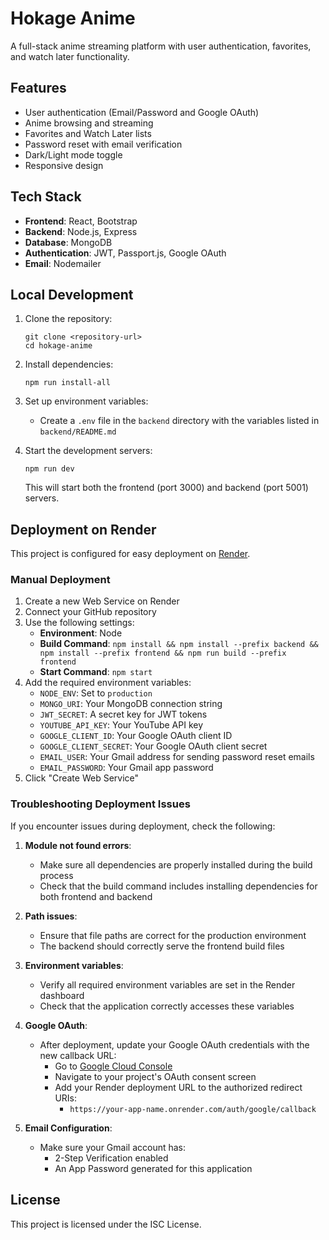 # Hokage Anime

A full-stack anime streaming platform with user authentication, favorites, and watch later functionality.

## Features

- User authentication (Email/Password and Google OAuth)
- Anime browsing and streaming
- Favorites and Watch Later lists
- Password reset with email verification
- Dark/Light mode toggle
- Responsive design

## Tech Stack

- **Frontend**: React, Bootstrap
- **Backend**: Node.js, Express
- **Database**: MongoDB
- **Authentication**: JWT, Passport.js, Google OAuth
- **Email**: Nodemailer

## Local Development

1. Clone the repository:
   ```
   git clone <repository-url>
   cd hokage-anime
   ```

2. Install dependencies:
   ```
   npm run install-all
   ```

3. Set up environment variables:
   - Create a `.env` file in the `backend` directory with the variables listed in `backend/README.md`

4. Start the development servers:
   ```
   npm run dev
   ```
   This will start both the frontend (port 3000) and backend (port 5001) servers.

## Deployment on Render

This project is configured for easy deployment on [Render](https://render.com/).

### Manual Deployment

1. Create a new Web Service on Render
2. Connect your GitHub repository
3. Use the following settings:
   - **Environment**: Node
   - **Build Command**: `npm install && npm install --prefix backend && npm install --prefix frontend && npm run build --prefix frontend`
   - **Start Command**: `npm start`
4. Add the required environment variables:
   - `NODE_ENV`: Set to `production`
   - `MONGO_URI`: Your MongoDB connection string
   - `JWT_SECRET`: A secret key for JWT tokens
   - `YOUTUBE_API_KEY`: Your YouTube API key
   - `GOOGLE_CLIENT_ID`: Your Google OAuth client ID
   - `GOOGLE_CLIENT_SECRET`: Your Google OAuth client secret
   - `EMAIL_USER`: Your Gmail address for sending password reset emails
   - `EMAIL_PASSWORD`: Your Gmail app password
5. Click "Create Web Service"

### Troubleshooting Deployment Issues

If you encounter issues during deployment, check the following:

1. **Module not found errors**:
   - Make sure all dependencies are properly installed during the build process
   - Check that the build command includes installing dependencies for both frontend and backend

2. **Path issues**:
   - Ensure that file paths are correct for the production environment
   - The backend should correctly serve the frontend build files

3. **Environment variables**:
   - Verify all required environment variables are set in the Render dashboard
   - Check that the application correctly accesses these variables

4. **Google OAuth**:
   - After deployment, update your Google OAuth credentials with the new callback URL:
     - Go to [Google Cloud Console](https://console.cloud.google.com/)
     - Navigate to your project's OAuth consent screen
     - Add your Render deployment URL to the authorized redirect URIs:
       - `https://your-app-name.onrender.com/auth/google/callback`

5. **Email Configuration**:
   - Make sure your Gmail account has:
     - 2-Step Verification enabled
     - An App Password generated for this application

## License

This project is licensed under the ISC License. 
